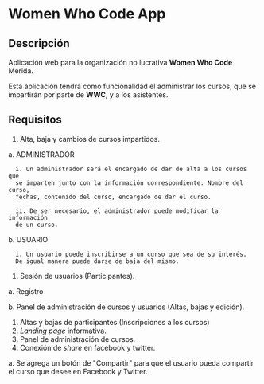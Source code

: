 # Women Who Code App

## Descripción
Aplicación web para la organización no lucrativa **Women Who Code** Mérida.

Esta aplicación tendrá como funcionalidad el administrar los cursos,
que se impartirán por parte de **WWC**, y a los asistentes.

## Requisitos
1. Alta, baja y cambios de cursos impartidos.

  a. ADMINISTRADOR

      i. Un administrador será el encargado de dar de alta a los cursos que
      se imparten junto con la información correspondiente: Nombre del curso,
      fechas, contenido del curso, encargado de dar el curso.

      ii. De ser necesario, el administrador puede modificar la información
      de un curso.
  b. USUARIO

      i. Un usuario puede inscribirse a un curso que sea de su interés.
      De igual manera puede darse de baja del mismo.

1. Sesión de usuarios (Participantes).

  a. Registro

  b. Panel de administración de cursos y usuarios (Altas, bajas y edición).

1. Altas y bajas de participantes (Inscripciones a los cursos)
1. *Landing page* informativa.
1. Panel de administración de cursos.
1. Conexión de *share* en facebook y twitter.

  a. Se agrega un botón de "Compartir" para que el usuario pueda compartir el
  curso que desee en Facebook y Twitter.
